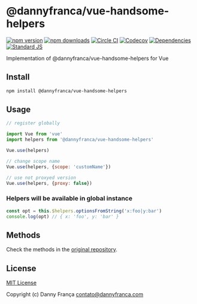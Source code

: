 # @dannyfranca/vue-handsome-helpers

[![npm version][npm-version-src]][npm-version-href]
[![npm downloads][npm-downloads-src]][npm-downloads-href]
[![Circle CI][circle-ci-src]][circle-ci-href]
[![Codecov][codecov-src]][codecov-href]
[![Dependencies][david-dm-src]][david-dm-href]
[![Standard JS][standard-js-src]][standard-js-href]

Implementation of @dannyfranca/vue-handsome-helpers for Vue

## Install

```bash
npm install @dannyfranca/vue-handsome-helpers
```

## Usage

```js
// register globally

import Vue from 'vue'
import helpers from '@dannyfranca/vue-handsome-helpers'

Vue.use(helpers)
```
```js
// change scope name
Vue.use(helpers, {scope: 'customName'})

// use not proxyed version
Vue.use(helpers, {proxy: false})
```

### Helpers will be available in global instance

```js
const opt = this.$helpers.optionsFromString('x:foo|y:bar')
console.log(opt) // { x: 'foo', y: 'bar' }
```

## Methods
Check the methods in the [original repository](https://github.com/dannyfranca/vue-handsome-helpers).

## License

[MIT License](./LICENSE)

Copyright (c) Danny França <contato@dannyfranca.com>

<!-- Badges -->
[npm-version-src]: https://img.shields.io/npm/dt/@dannyfranca/vue-handsome-helpers.svg?style=flat-square
[npm-version-href]: https://npmjs.com/package/@dannyfranca/vue-handsome-helpers

[npm-downloads-src]: https://img.shields.io/npm/v/@dannyfranca/vue-handsome-helpers/latest.svg?style=flat-square
[npm-downloads-href]: https://npmjs.com/package/@dannyfranca/vue-handsome-helpers

[circle-ci-src]: https://img.shields.io/circleci/project/github/dannyfranca/vue-handsome-helpers.svg?style=flat-square
[circle-ci-href]: https://circleci.com/gh/dannyfranca/vue-handsome-helpers

[codecov-src]: https://img.shields.io/codecov/c/github/dannyfranca/vue-handsome-helpers.svg?style=flat-square
[codecov-href]: https://codecov.io/gh/dannyfranca/vue-handsome-helpers

[david-dm-src]: https://david-dm.org/dannyfranca/vue-handsome-helpers/status.svg?style=flat-square
[david-dm-href]: https://david-dm.org/dannyfranca/vue-handsome-helpers

[standard-js-src]: https://img.shields.io/badge/code_style-standard-brightgreen.svg?style=flat-square
[standard-js-href]: https://standardjs.com

